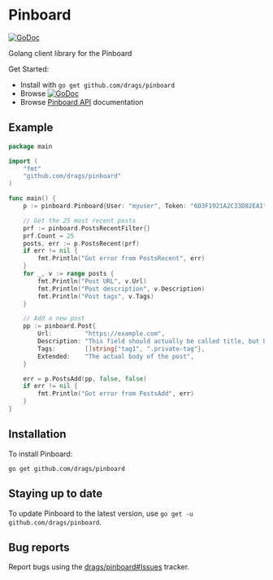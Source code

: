 # Pinboard

[![GoDoc](https://godoc.org/github.com/drags/pinboard?status.svg)](https://godoc.org/github.com/drags/pinboard)

Golang client library for the Pinboard

Get Started:

 * Install with `go get github.com/drags/pinboard`
 * Browse [![GoDoc](https://godoc.org/github.com/drags/pinboard?status.svg)](https://godoc.org/github.com/drags/pinboard)
 * Browse [Pinboard API](https://pinboard.com/api) documentation


## Example

```go
package main

import (
	"fmt"
	"github.com/drags/pinboard"
)

func main() {
	p := pinboard.Pinboard{User: "myuser", Token: "6D3F1921A2C33D82EA1"}

	// Get the 25 most recent posts
	prf := pinboard.PostsRecentFilter{}
	prf.Count = 25
	posts, err := p.PostsRecent(prf)
	if err != nil {
		fmt.Println("Got error from PostsRecent", err)
	}
	for _, v := range posts {
		fmt.Println("Post URL", v.Url)
		fmt.Println("Post description", v.Description)
		fmt.Println("Post tags", v.Tags)
	}

	// Add a new post
	pp := pinboard.Post{
		Url:         "https://example.com",
		Description: "This field should actually be called title, but backward compat is a thing",
		Tags:        []string{"tag1", ".private-tag"},
		Extended:    "The actual body of the post",
	}

	err = p.PostsAdd(pp, false, false)
	if err != nil {
		fmt.Println("Got error from PostsAdd", err)
	}
}
```

## Installation

To install Pinboard:
```
go get github.com/drags/pinboard
```

## Staying up to date

To update Pinboard to the latest version, use `go get -u github.com/drags/pinboard`.

## Bug reports

Report bugs using the [drags/pinboard#Issues](https://github.com/drags/pinboard/issues) tracker.

